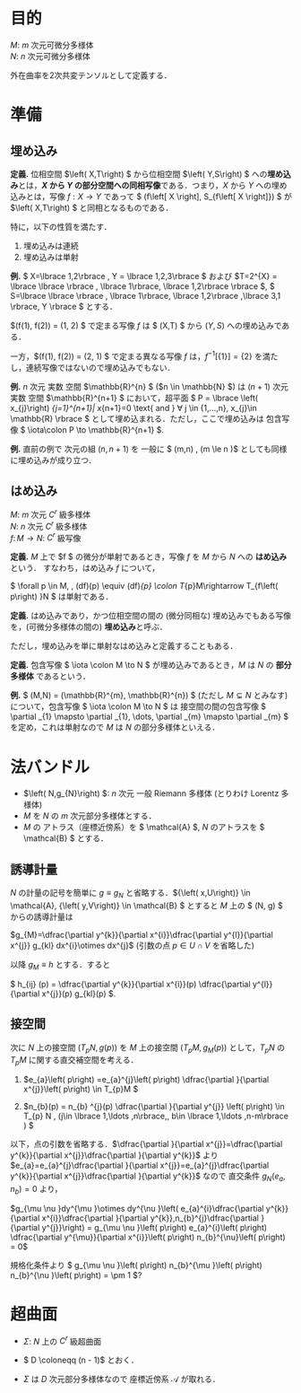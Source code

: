 # 目的
<!-- setup -->
$M$: $m$ 次元可微分多様体  
$N$: $n$ 次元可微分多様体  

<!-- end setup -->

外在曲率を2次共変テンソルとして定義する．

# 準備

## 埋め込み

<!-- def. -->
**定義.** 位相空間 $\left( X,T\right) $ から位相空間 $\left( Y,S\right) $ への**埋め込み**とは，**$X$ から $Y$ の部分空間への同相写像**である．つまり，$X$ から $Y$ への埋め込みとは，写像 $f: X \rightarrow Y$ であって $ (f\left[ X \right], S_{f\left[ X \right]}) $ が $\left( X,T\right) $ と同相となるものである．
<!-- end def. -->
<!-- https://en.wikipedia.org/wiki/Embedding -->
<!-- https://www.rimath.saitama-u.ac.jp/lab.jp/Fukui/lectures/Set_Topsp.pdf -->
特に，以下の性質を満たす．

1. 埋め込みは連続
2. 埋め込みは単射

<!-- ex. -->
**例.** 
$ X=\lbrace 1,2\rbrace , Y = \lbrace 1,2,3\rbrace $ および $T=2^{X} = \lbrace \lbrace \rbrace , \lbrace 1\rbrace, \lbrace 1,2\rbrace \rbrace $, $ S=\lbrace \lbrace \rbrace , \lbrace 1\rbrace, \lbrace 1,2\rbrace ,\lbrace 3,1 \rbrace, Y \rbrace $ とする．

$(f(1), f(2)) = (1, 2) $ で定まる写像 $f$ は $ (X,T) $ から $(Y,S)$ への埋め込みである．

一方，$(f(1), f(2)) = (2, 1) $ で定まる異なる写像 $f$ は，$f^{-1}[\{1\}] = \{2\}$ を満たし，連続写像ではないので埋め込みでもない．
<!-- end ex. -->

<!-- ex. -->
**例.** $n$ 次元 実数 空間 $\mathbb{R}^{n} $ ($n \in \mathbb{N} $) は $(n + 1)$ 次元 実数 空間 $\mathbb{R}^{n+1} $ において，超平面 $ P = \lbrace \left( x_{j}\right) _{j=1}^{n+1}| x_{n+1}=0 \text{ and } ∀ j \in \{1,...,n\},  x_{j}\in \mathbb{R} \rbrace $ として埋め込まれる．ただし，ここで埋め込みは 包含写像 $ \iota\colon P \to \mathbb{R}^{n+1} $.
<!-- end ex. -->

<!-- ex. -->
**例.** 直前の例で 次元の組 $(n, n+1)$ を 一般に $ (m,n) \, (m \le n )$ としても同様に埋め込みが成り立つ．
<!-- end ex. -->

## はめ込み

<!-- setup -->
$M$: $m$ 次元 $C^{r}$ 級多様体  
$N$: $n$ 次元 $C^{r}$ 級多様体  
$f\colon M \to N$: $C^{r}$ 級写像
<!-- end setup -->

<!-- def. -->
**定義.** $M$ 上で $f $ の微分が単射であるとき，写像 $f$ を $M$ から $N$ への **はめ込み** という． すなわち，はめ込み $f$ について，

$ \forall p \in M, \, (df)(p) \equiv (df)_{p} \colon T_{p}M\rightarrow T_{f\left( p\right) }N  $ は単射である．

<!-- end def. -->

<!-- def. -->
**定義.** はめ込みであり，かつ位相空間の間の (微分同相な) 埋め込みでもある写像を，(可微分多様体の間の) **埋め込み**と呼ぶ．
<!-- end def. -->

ただし，埋め込みを単に単射なはめ込みと定義することもある．
<!-- http://www2.itc.kansai-u.ac.jp/~afujioka/2012-2016/2014/g4/141113g4.pdf -->
<!-- Nakahara -->

<!-- def. -->
**定義.** 包含写像 $ \iota \colon M \to N $ が埋め込みであるとき，$M$ は $N$ の **部分多様体** であるという．
<!-- end def. -->

<!-- ex. -->
**例.** $ (M,N) = (\mathbb{R}^{m}, \mathbb{R}^{n}) $ (ただし $M \subsetneq N$ とみなす) について，包含写像 $ \iota \colon M \to N $ は 接空間の間の包含写像 $ \partial _{1} \mapsto \partial _{1}, \dots, \partial _{m} \mapsto \partial _{m} $ を定め，これは単射なので $M$ は $N$ の部分多様体といえる．
<!-- end ex. -->

# 法バンドル

<!-- setup -->
* $\left( N,g_{N}\right) $:  $n$ 次元 一般 Riemann 多様体 (とりわけ Lorentz 多様体)  
* $M$ を $N$ の $m$ 次元部分多様体とする．
* $M$ の アトラス（座標近傍系）を $ \mathcal{A} $, $N$ のアトラスを $ \mathcal{B} $ とする．
<!-- end setup -->

## 誘導計量

$N$ の計量の記号を簡単に $g \equiv g_{N}$ と省略する．${\left( x,U\right)} \in \mathcal{A}, {\left( y,V\right)} \in \mathcal{B} $ とすると $M$ 上の $ (N, g) $ からの誘導計量は

$g_{M}=\dfrac{\partial y^{k}}{\partial x^{i}}\dfrac{\partial y^{l}}{\partial x^{j}} g_{kl} dx^{i}\otimes dx^{j}$ (引数の点 $p \in U \cap V$ を省略した)
<!-- arai p. 292 -->

以降 $g_{M} \equiv h$ とする．すると 

$ h_{ij} (p) = \dfrac{\partial y^{k}}{\partial x^{i}}(p) \dfrac{\partial y^{l}}{\partial x^{j}}(p)  g_{kl}(p) $.

## 接空間

次に $N$ 上の接空間 $(T_{p}N, g(p))$ を $M$ 上の接空間 $(T_{p}M, g_{M}(p))$ として，$T_{p}N$ の $T_{p}M$ に関する直交補空間を考える．

1. $e_{a}\left( p\right) =e_{a}^{j}\left( p\right) \dfrac{\partial }{\partial x^{j}}\left( p\right) \in T_{p}M $ 

2. $n_{b}(p) = n_{b} ^{j}(p) \dfrac{\partial }{\partial y^{j}} \left( p\right) \in T_{p} N  \, (j\in \lbrace 1,\ldots ,n\rbrace,\, b\in \lbrace 1,\ldots ,n-m\rbrace  ) $

以下，点の引数を省略する．$\dfrac{\partial }{\partial x^{j}}=\dfrac{\partial y^{k}}{\partial x^{j}}\dfrac{\partial }{\partial y^{k}}$ より $e_{a}=e_{a}^{j}\dfrac{\partial }{\partial x^{j}}=e_{a}^{j}\dfrac{\partial y^{k}}{\partial x^{j}}\dfrac{\partial }{\partial y^{k}}$ なので 直交条件 $g_{N}\left( e_{a},n_{b}\right) =0$ より，

$g_{\mu \nu }dy^{\mu }\otimes dy^{\nu }\left( e_{a}^{i}\dfrac{\partial y^{k}}{\partial x^{i}}\dfrac{\partial }{\partial y^{k}},n_{b}^{j}\dfrac{\partial }{\partial y^{j}}\right) = g_{\mu \nu }\left( p\right) e_{a}^{i}\left( p\right) \dfrac{\partial y^{\mu}}{\partial x^{i}}\left( p\right) n_{b}^{\nu}\left( p\right) = 0$

規格化条件より $ g_{\mu \nu }\left( p\right) n_{b}^{\mu }\left( p\right) n_{b}^{\nu }\left( p\right) = \pm 1 $?

# 超曲面

* $\Sigma$: $N$ 上の $C^{r}$ 級超曲面  
* $ D \coloneqq (n - 1)$ とおく．  

* $\Sigma$ は $D$ 次元部分多様体なので 座標近傍系 $\mathcal{A}$ が取れる．


